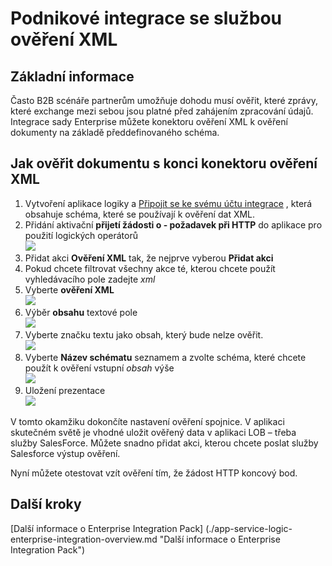 <properties 
    pageTitle="Základní informace o ověření XML sady podnikové integrace | Služba Microsoft Azure aplikací | Microsoft Azure" 
    description="Zjistěte, jak funguje ověřování v aplikacích Enterprise integrace Pack a logika" 
    services="logic-apps" 
    documentationCenter=".net,nodejs,java"
    authors="msftman" 
    manager="erikre" 
    editor="cgronlun"/>

<tags 
    ms.service="logic-apps" 
    ms.workload="integration" 
    ms.tgt_pltfrm="na" 
    ms.devlang="na" 
    ms.topic="article" 
    ms.date="07/08/2016" 
    ms.author="deonhe"/>

# <a name="enterprise-integration-with-xml-validation"></a>Podnikové integrace se službou ověření XML

## <a name="overview"></a>Základní informace
Často B2B scénáře partnerům umožňuje dohodu musí ověřit, které zprávy, které exchange mezi sebou jsou platné před zahájením zpracování údajů. Integrace sady Enterprise můžete konektoru ověření XML k ověření dokumenty na základě předdefinovaného schéma.  

## <a name="how-to-validate-a-document-with-the-xml-validation-connector"></a>Jak ověřit dokumentu s konci konektoru ověření XML
1. Vytvoření aplikace logiky a [Připojit se ke svému účtu integrace](./app-service-logic-enterprise-integration-accounts.md "informace o propojení klienta integrace logiky aplikaci") , která obsahuje schéma, které se používají k ověření dat XML.
2. Přidání aktivační **přijetí žádosti o - požadavek při HTTP** do aplikace pro použití logických operátorů  
![](./media/app-service-logic-enterprise-integration-xml/xml-1.png)    
3. Přidat akci **Ověření XML** tak, že nejprve vyberou **Přidat akci**  
4. Pokud chcete filtrovat všechny akce té, kterou chcete použít vyhledávacího pole zadejte *xml* 
5. Vyberte **ověření XML**     
![](./media/app-service-logic-enterprise-integration-xml/xml-2.png)   
6. Výběr **obsahu** textové pole  
![](./media/app-service-logic-enterprise-integration-xml/xml-1-5.png)
7. Vyberte značku textu jako obsah, který bude nelze ověřit.   
![](./media/app-service-logic-enterprise-integration-xml/xml-3.png)  
8. Vyberte **Název schématu** seznamem a zvolte schéma, které chcete použít k ověření vstupní *obsah* výše     
![](./media/app-service-logic-enterprise-integration-xml/xml-4.png) 
9. Uložení prezentace  
![](./media/app-service-logic-enterprise-integration-xml/xml-5.png) 

V tomto okamžiku dokončíte nastavení ověření spojnice. V aplikaci skutečném světě je vhodné uložit ověřený data v aplikaci LOB – třeba služby SalesForce. Můžete snadno přidat akci, kterou chcete poslat služby Salesforce výstup ověření. 

Nyní můžete otestovat vzít ověření tím, že žádost HTTP koncový bod.  

## <a name="next-steps"></a>Další kroky

[Další informace o Enterprise Integration Pack] (./app-service-logic-enterprise-integration-overview.md "Další informace o Enterprise Integration Pack")   